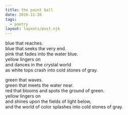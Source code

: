 ```yaml
---
title: the paint ball 
date: 2016-11-26
tags:
  - poetry
layout: layouts/post.njk
---
```


blue that reaches.<br/>
blue that seeks the very end.<br/>
pink that fades into the water blue.<br/>
yellow lingers on<br/>
and dances in the crystal world<br/>
as white tops crash into cold stones of gray.

green that waves.<br/>
green that meets the water near.<br/>
red that blooms and spots the ground of green.<br/>
yellow lingers on<br/>
and shines upon the fields of light below,<br/>
and the world of color splashes into cold stones of gray.
